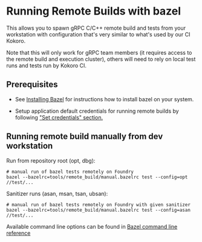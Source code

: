 # Running Remote Builds with bazel

This allows you to spawn gRPC C/C++ remote build and tests from your workstation with
configuration that's very similar to what's used by our CI Kokoro.

Note that this will only work for gRPC team members (it requires access to the
remote build and execution cluster), others will need to rely on local test runs
and tests run by Kokoro CI.


## Prerequisites

- See [Installing Bazel](https://docs.bazel.build/versions/master/install.html) for instructions how to install bazel on your system.

- Setup application default credentials for running remote builds by following ["Set credentials" section.](https://cloud.google.com/remote-build-execution/docs/set-up/first-remote-build)


## Running remote build manually from dev workstation

Run from repository root (opt, dbg):
```
# manual run of bazel tests remotely on Foundry
bazel --bazelrc=tools/remote_build/manual.bazelrc test --config=opt //test/...
```

Sanitizer runs (asan, msan, tsan, ubsan):
```
# manual run of bazel tests remotely on Foundry with given sanitizer
bazel --bazelrc=tools/remote_build/manual.bazelrc test --config=asan //test/...
```

Available command line options can be found in
[Bazel command line reference](https://docs.bazel.build/versions/master/command-line-reference.html)
